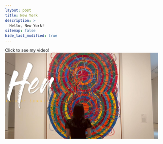 ```yaml
---
layout: post
title: New York
description: >
  Hello, New York!
sitemap: false
hide_last_modified: true
---
```


Click to see my video!
[![New York](/assets/img/blog/new_york.jpg)](https://youtu.be/9D9prpf1OsU)
